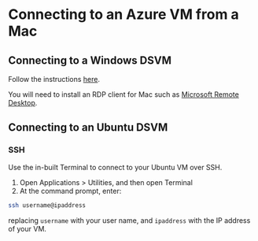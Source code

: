# Connecting to an Azure VM from a Mac

## Connecting to a Windows DSVM
Follow the instructions [here](https://docs.microsoft.com/en-us/azure/virtual-machines/windows/connect-logon).

You will need to install an RDP client for Mac such as [Microsoft Remote Desktop](https://itunes.apple.com/app/microsoft-remote-desktop/id715768417).

## Connecting to an Ubuntu DSVM

### SSH
Use the in-built Terminal to connect to your Ubuntu VM over SSH. 
1. Open Applications > Utilities, and then open Terminal 
1. At the command prompt, enter:

``` bash
ssh username@ipaddress
```

replacing ```username``` with your user name, and ```ipaddress``` with the IP address of your VM.